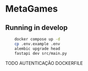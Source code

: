 # MetaGames

## Running in develop

```bash
    docker compose up -d
    cp .env.example .env
    alembic upgrade head
    fastapi dev src/main.py
``` 

TODO
AUTENTICAÇÃO
DOCKERFILE

